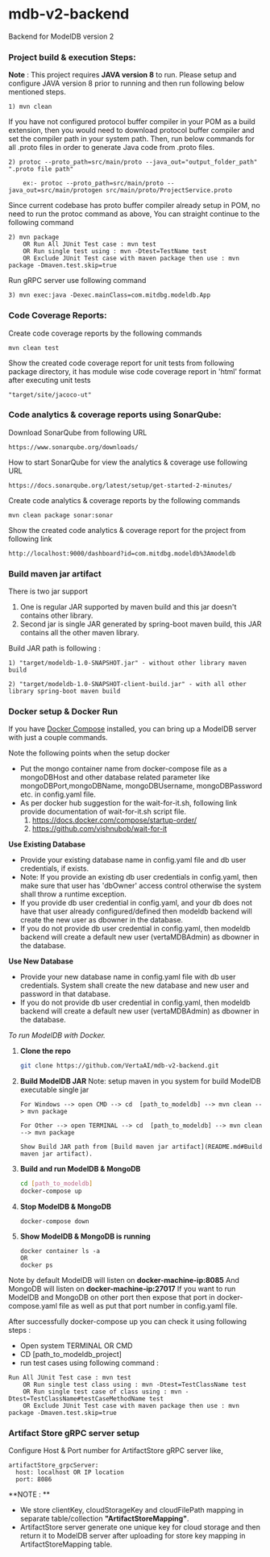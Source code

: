 # mdb-v2-backend
Backend for ModelDB version 2

### Project build & execution Steps:

**Note** : This project requires **JAVA version 8** to run. Please setup and configure JAVA version 8 prior to running and then run following below mentioned steps.

```
1) mvn clean
```

If you have not configured protocol buffer compiler in your POM as a build extension, then you would need to download protocol buffer compiler and set the compiler path in your system path. Then, run below commands for all .proto files in order to generate Java code from .proto files.

```
2) protoc --proto_path=src/main/proto --java_out="output_folder_path" ".proto file path"

	ex:- protoc --proto_path=src/main/proto --java_out=src/main/protogen src/main/proto/ProjectService.proto
```

Since current codebase has proto buffer compiler already setup in POM, no need to run the protoc command as above, You can straight continue to the following command

```
2) mvn package 
	OR Run All JUnit Test case : mvn test 
	OR Run single test using : mvn -Dtest=TestName test
	OR Exclude JUnit Test case with maven package then use : mvn package -Dmaven.test.skip=true
```

Run gRPC server use following command

```
3) mvn exec:java -Dexec.mainClass=com.mitdbg.modeldb.App
```

### Code Coverage Reports: 

Create code coverage reports by the following commands

```
mvn clean test
```

Show the created code coverage report for unit tests from following package directory, it has module wise code coverage report in 'html' format after executing unit tests

```
"target/site/jacoco-ut"
```

### Code analytics & coverage reports using SonarQube:

Download SonarQube from following URL

```
https://www.sonarqube.org/downloads/
```

How to start SonarQube for view the analytics & coverage use following URL

```
https://docs.sonarqube.org/latest/setup/get-started-2-minutes/
```

Create code analytics & coverage reports by the following commands

```
mvn clean package sonar:sonar
```

Show the created code analytics & coverage report for the project from following link

```
http://localhost:9000/dashboard?id=com.mitdbg.modeldb%3Amodeldb
```

### Build maven jar artifact

There is two jar support
1) One is regular JAR supported by maven build and this jar doesn't contains other library.
2) Second jar is single JAR generated by spring-boot maven build, this JAR contains all the other maven library.

Build JAR path is following :

```
1) "target/modeldb-1.0-SNAPSHOT.jar" - without other library maven build

2) "target/modeldb-1.0-SNAPSHOT-client-build.jar" - with all other library spring-boot maven build
```

### Docker setup & Docker Run

If you have [Docker Compose](https://docs.docker.com/compose/install/) installed, you can bring up a ModelDB server with just a couple commands.

Note the following points when the setup docker

- Put the mongo container name from docker-compose file as a mongoDBHost and other database related parameter like mongoDBPort,mongoDBName, mongoDBUsername, mongoDBPassword etc. in config.yaml file.
- As per docker hub suggestion for the wait-for-it.sh, following link provide documentation of wait-for-it.sh script file.
	1) https://docs.docker.com/compose/startup-order/
	2) https://github.com/vishnubob/wait-for-it

**Use Existing Database**

- Provide your existing database name in config.yaml file and db user credentials, if exists.
- Note: If you provide an existing db user credentials in config.yaml, then make sure that user has 'dbOwner' access control otherwise the system shall throw a runtime exception.
- If you provide db user credential in config.yaml, and your db does not have that user already configured/defined then modeldb backend will create the new user as dbowner in the database.
- If you do not provide db user credential in config.yaml, then modeldb backend will create a default new user (vertaMDBAdmin) as dbowner in the database.

**Use New Database**

- Provide your new database name in config.yaml file with db user credentials. System shall create the new database and new user and password in that database.
- If you do not provide db user credential in config.yaml, then modeldb backend will create a default new user (vertaMDBAdmin) as dbowner in the database.

*To run ModelDB with Docker.*

1. **Clone the repo**

    ```bash
    git clone https://github.com/VertaAI/mdb-v2-backend.git
    ```
2. **Build ModelDB JAR**
	Note: setup maven in you system for build ModelDB executable single jar

    ```
    For Windows --> open CMD --> cd  [path_to_modeldb] --> mvn clean --> mvn package

    For Other --> open TERMINAL --> cd  [path_to_modeldb] --> mvn clean --> mvn package

    Show Build JAR path from [Build maven jar artifact](README.md#Build maven jar artifact).
    ```

2. **Build and run ModelDB & MongoDB**

    ```bash
    cd [path_to_modeldb]
    docker-compose up
    ```

2. **Stop ModelDB & MongoDB**

    ```
    docker-compose down
    ```

3. **Show ModelDB & MongoDB is running**

    ```
    docker container ls -a
    OR
    docker ps
    ```

Note by default ModelDB will listen on **docker-machine-ip:8085** And MongoDB will listen on **docker-machine-ip:27017**
If you want to run ModelDB and MongoDB on other port then expose that port in docker-compose.yaml file as well as put that port number in config.yaml file.

After successfully docker-compose up you can check it using following steps :

- Open system TERMINAL OR CMD
- CD [path_to_modeldb_project]
- run test cases using following command :

```
Run All JUnit Test case : mvn test
	OR Run single test class using : mvn -Dtest=TestClassName test
	OR Run single test case of class using : mvn -Dtest=TestClassName#testCaseMethodName test
	OR Exclude JUnit Test case with maven package then use : mvn package -Dmaven.test.skip=true
```

### Artifact Store gRPC server setup

Configure Host & Port number for ArtifactStore gRPC server like,

```
artifactStore_grpcServer:
  host: localhost OR IP location
  port: 8086
```

**NOTE : **
- We store clientKey, cloudStorageKey and cloudFilePath mapping in separate table/collection **"ArtifactStoreMapping"**.
- ArtifactStore server generate one unique key for cloud storage and then return it to ModelDB server after uploading for store key mapping in ArtifactStoreMapping table.
